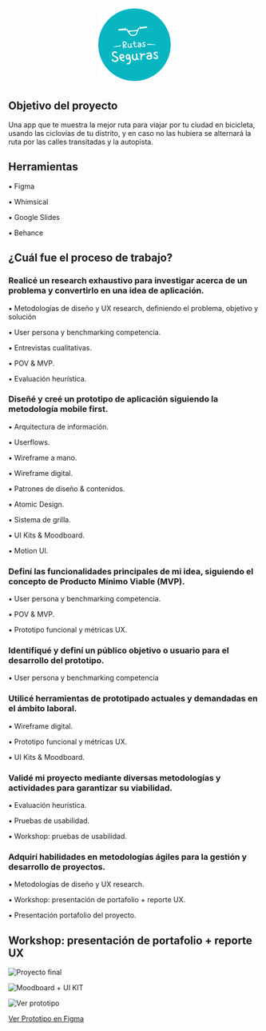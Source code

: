 # <h1 align="center"> <img src="https://raw.githubusercontent.com/MayteLlerena/Ruta-Segura/main/RutasSeguras.logo.png" width="145"></h1>

## Objetivo del proyecto

Una app que te muestra la mejor ruta para viajar por tu ciudad en bicicleta, usando las ciclovías de tu distrito, y en caso no las hubiera se alternará la ruta por las calles transitadas y la autopista.

## Herramientas

▪️ Figma 

▪️ Whimsical 

▪️ Google Slides

▪️ Behance 

## ¿Cuál fue el proceso de trabajo?

### Realicé un research exhaustivo para investigar acerca de un problema y convertirlo en una idea de aplicación.

▪️ Metodologías de diseño y UX research, definiendo el problema, objetivo y solución

▪️ User persona y benchmarking competencia.

▪️ Entrevistas cualitativas.

▪️ POV & MVP.

▪️ Evaluación heurística.

### Diseñé y creé un prototipo de aplicación siguiendo la metodología mobile first. 

▪️ Arquitectura de información.

▪️ Userflows.

▪️ Wireframe a mano.

▪️ Wireframe digital.

▪️ Patrones de diseño & contenidos.

▪️ Atomic Design.

▪️ Sistema de grilla.

▪️ UI Kits & Moodboard.

▪️ Motion UI.

### Definí las funcionalidades principales de mi idea, siguiendo el concepto de Producto Mínimo Viable (MVP).

▪️ User persona y benchmarking competencia.

▪️ POV & MVP.

▪️ Prototipo funcional y métricas UX.

### Identifiqué y definí un público objetivo o usuario para el desarrollo del prototipo.

▪️ User persona y benchmarking competencia

### Utilicé herramientas de prototipado actuales y demandadas en el ámbito laboral.

▪️ Wireframe digital.

▪️ Prototipo funcional y métricas UX.

▪️ UI Kits & Moodboard.

### Validé mi proyecto mediante diversas metodologías y actividades para garantizar su viabilidad.

▪️ Evaluación heurística.

▪️ Pruebas de usabilidad.

▪️ Workshop: pruebas de usabilidad.

### Adquirí habilidades en metodologías ágiles para la gestión y desarrollo de proyectos.

▪️ Metodologías de diseño y UX research.

▪️ Workshop: presentación de portafolio + reporte UX.

▪️ Presentación portafolio del proyecto.

## Workshop: presentación de portafolio + reporte UX

![Proyecto final](https://github.com/MayteLlerena/Ruta-Segura/blob/main/Proyecto%20final.png?raw=true)

![Moodboard + UI KIT](https://github.com/MayteLlerena/Ruta-Segura/blob/main/Moodboard%20+%20UI%20KIT.png?raw=true)

![Ver prototipo](https://github.com/MayteLlerena/Ruta-Segura/blob/main/Ver%20prototipo.png?raw=true)

[Ver Prototipo en Figma](https://www.figma.com/proto/xekLmHggkbcmF29MOSrBw0/Animaci%C3%B3n-%7C-Llerena-Castro-Cindy-Jhoselyn-Mayte?type=design&node-id=1-184&t=wYbMhEAYx381ACJC-1&scaling=scale-down&page-id=0%3A1&starting-point-node-id=1%3A184&mode=design)








